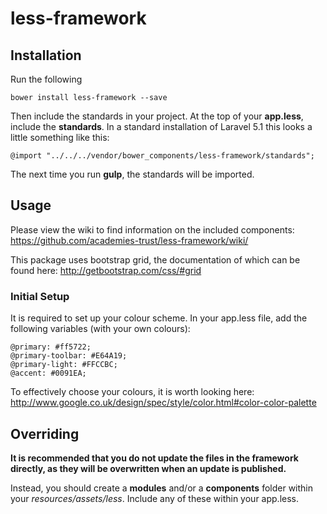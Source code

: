 # less-framework


## Installation

Run the following

	bower install less-framework --save

Then include the standards in your project.
At the top of your **app.less**, include the **standards**. In a standard installation of Laravel 5.1 this looks a little something like this:

	@import "../../../vendor/bower_components/less-framework/standards";

The next time you run **gulp**, the standards will be imported.


## Usage

Please view the wiki to find information on the included components: https://github.com/academies-trust/less-framework/wiki/

This package uses bootstrap grid, the documentation of which can be found here: http://getbootstrap.com/css/#grid

### Initial Setup

It is required to set up your colour scheme. In your app.less file, add the following variables (with your own colours):

	@primary: #ff5722;
	@primary-toolbar: #E64A19;
	@primary-light: #FFCCBC;
	@accent: #0091EA;

To effectively choose your colours, it is worth looking here: http://www.google.co.uk/design/spec/style/color.html#color-color-palette

## Overriding

**It is recommended that you do not update the files in the framework directly, as they will be overwritten when an update is published.**

Instead, you should create a **modules** and/or a **components** folder within your *resources/assets/less*. Include any of these within your app.less.